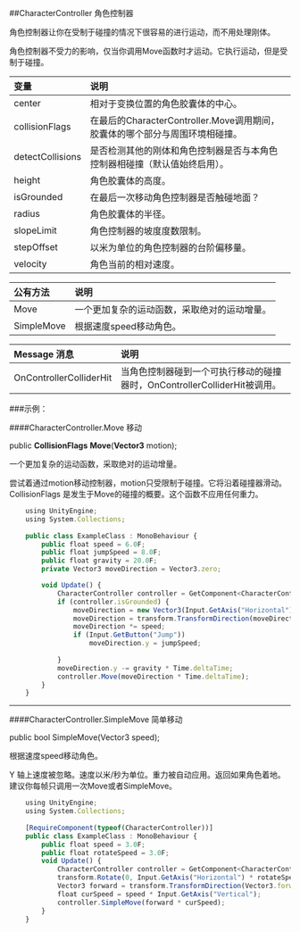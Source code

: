 ##CharacterController 角色控制器

角色控制器让你在受制于碰撞的情况下很容易的进行运动，而不用处理刚体。

角色控制器不受力的影响，仅当你调用Move函数时才运动。它执行运动，但是受制于碰撞。


|变量|说明|
|:--|:--|
|center|相对于变换位置的角色胶囊体的中心。|
|collisionFlags|在最后的CharacterController.Move调用期间，胶囊体的哪个部分与周围环境相碰撞。|
|detectCollisions|是否检测其他的刚体和角色控制器是否与本角色控制器相碰撞（默认值始终启用）。|
|height|角色胶囊体的高度。|
|isGrounded|在最后一次移动角色控制器是否触碰地面？|
|radius|角色胶囊体的半径。|
|slopeLimit|角色控制器的坡度度数限制。|
|stepOffset|以米为单位的角色控制器的台阶偏移量。|
|velocity|角色当前的相对速度。|


|公有方法|说明|
|:--|:--|
|Move|一个更加复杂的运动函数，采取绝对的运动增量。|
|SimpleMove|根据速度speed移动角色。|


|Message 消息|说明|
|:--|:--|
|OnControllerColliderHit|当角色控制器碰到一个可执行移动的碰撞器时，OnControllerColliderHit被调用。|

###示例：

####CharacterController.Move 移动

public **CollisionFlags** **Move**(**Vector3** motion);

一个更加复杂的运动函数，采取绝对的运动增量。

尝试着通过motion移动控制器，motion只受限制于碰撞。它将沿着碰撞器滑动。CollisionFlags 是发生于Move的碰撞的概要。这个函数不应用任何重力。

```javascript
    using UnityEngine;
    using System.Collections;
 
    public class ExampleClass : MonoBehaviour {
        public float speed = 6.0F;
        public float jumpSpeed = 8.0F;
        public float gravity = 20.0F;
        private Vector3 moveDirection = Vector3.zero;

        void Update() {
            CharacterController controller = GetComponent<CharacterController>();
            if (controller.isGrounded) {
                moveDirection = new Vector3(Input.GetAxis("Horizontal"), 0, Input.GetAxis("Vertical"));
                moveDirection = transform.TransformDirection(moveDirection);
                moveDirection *= speed;
                if (Input.GetButton("Jump"))
                    moveDirection.y = jumpSpeed;
 
            }
            moveDirection.y -= gravity * Time.deltaTime;
            controller.Move(moveDirection * Time.deltaTime);
        }
    }
```

---

####CharacterController.SimpleMove 简单移动

public bool SimpleMove(Vector3 speed);

根据速度speed移动角色。

Y 轴上速度被忽略。速度以米/秒为单位。重力被自动应用。返回如果角色着地。建议你每帧只调用一次Move或者SimpleMove。

```javascript
    using UnityEngine;
    using System.Collections;
 
    [RequireComponent(typeof(CharacterController))]
    public class ExampleClass : MonoBehaviour {
        public float speed = 3.0F;
        public float rotateSpeed = 3.0F;
        void Update() {
            CharacterController controller = GetComponent<CharacterController>();
            transform.Rotate(0, Input.GetAxis("Horizontal") * rotateSpeed, 0);
            Vector3 forward = transform.TransformDirection(Vector3.forward);
            float curSpeed = speed * Input.GetAxis("Vertical");
            controller.SimpleMove(forward * curSpeed);
        }
    }
```



